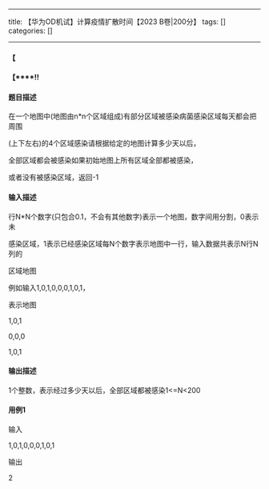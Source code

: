 
--- 
title:  【华为OD机试】计算疫情扩散时间【2023 B卷|200分】 
tags: []
categories: [] 

---
#### **【**

#### **【****!!**



#### 题目描述

在一个地图中(地图由n*n个区域组成)有部分区域被感染病菌感染区域每天都会把周围

(上下左右)的4个区域感染请根据给定的地图计算多少天以后，

全部区域都会被感染如果初始地图上所有区域全部都被感染，

或者没有被感染区域，返回-1



#### 输入描述

行N*N个数字(只包合0.1，不会有其他数字)表示一个地图，数字间用分割，0表示未

感染区域，1表示已经感染区域每N个数字表示地图中一行，输入数据共表示N行N列的

区域地图



例如输入1,0,1,0,0,0,1,0,1，

表示地图

1,0,1

0,0,0

1,0,1



#### 输出描述

1个整数，表示经过多少天以后，全部区域都被感染1&lt;=N&lt;200



#### 用例1

输入

1,0,1,0,0,0,1,0,1

输出

2


